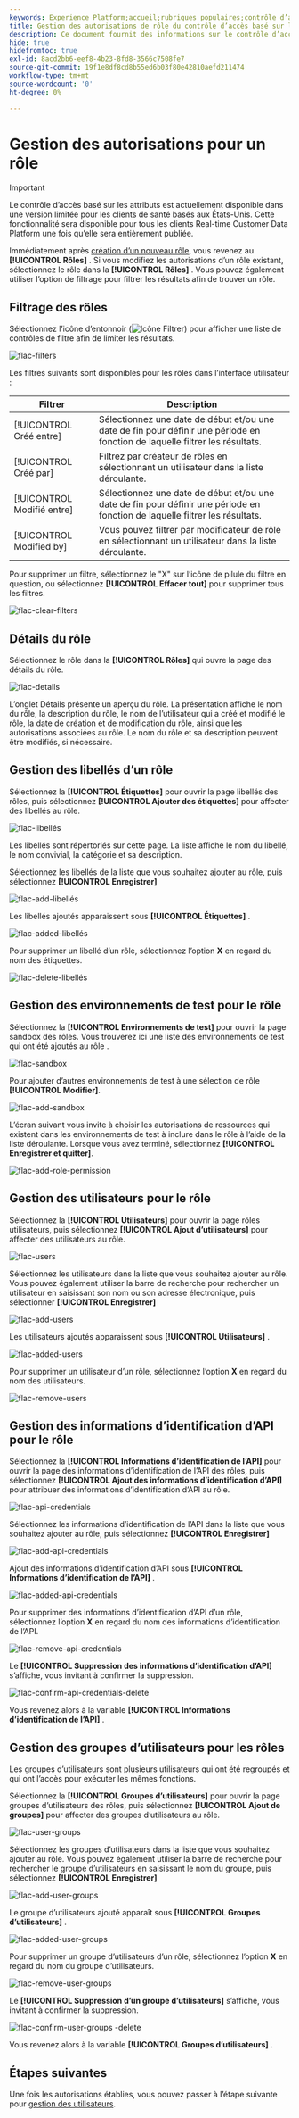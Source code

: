 ```yaml
---
keywords: Experience Platform;accueil;rubriques populaires;contrôle d’accès;contrôle d’accès basé sur les attributs;ABAC
title: Gestion des autorisations de rôle du contrôle d’accès basé sur les attributs
description: Ce document fournit des informations sur le contrôle d’accès basé sur les attributs dans Adobe Experience Platform.
hide: true
hidefromtoc: true
exl-id: 8acd2bb6-eef8-4b23-8fd8-3566c7508fe7
source-git-commit: 19f1e8df8cd8b55ed6b03f80e42810aefd211474
workflow-type: tm+mt
source-wordcount: '0'
ht-degree: 0%

---
```


# Gestion des autorisations pour un rôle

>[!IMPORTANT]
>
>Le contrôle d’accès basé sur les attributs est actuellement disponible dans une version limitée pour les clients de santé basés aux États-Unis. Cette fonctionnalité sera disponible pour tous les clients Real-time Customer Data Platform une fois qu’elle sera entièrement publiée.

Immédiatement après [création d’un nouveau rôle](#create-a-new-role), vous revenez au **[!UICONTROL Rôles]** . Si vous modifiez les autorisations d’un rôle existant, sélectionnez le rôle dans la **[!UICONTROL Rôles]** . Vous pouvez également utiliser l’option de filtrage pour filtrer les résultats afin de trouver un rôle.

## Filtrage des rôles

Sélectionnez l’icône d’entonnoir (![Icône Filtrer](../../images/icon.png)) pour afficher une liste de contrôles de filtre afin de limiter les résultats.

![flac-filters](../../images/flac-ui/flac-filters.png)

Les filtres suivants sont disponibles pour les rôles dans l’interface utilisateur :

| Filtrer | Description |
| --- | --- |
| [!UICONTROL Créé entre] | Sélectionnez une date de début et/ou une date de fin pour définir une période en fonction de laquelle filtrer les résultats. |
| [!UICONTROL Créé par] | Filtrez par créateur de rôles en sélectionnant un utilisateur dans la liste déroulante. |
| [!UICONTROL Modifié entre] | Sélectionnez une date de début et/ou une date de fin pour définir une période en fonction de laquelle filtrer les résultats. |
| [!UICONTROL Modified by] | Vous pouvez filtrer par modificateur de rôle en sélectionnant un utilisateur dans la liste déroulante. |

Pour supprimer un filtre, sélectionnez le &quot;X&quot; sur l’icône de pilule du filtre en question, ou sélectionnez **[!UICONTROL Effacer tout]** pour supprimer tous les filtres.

![flac-clear-filters](../../images/flac-ui/flac-clear-filters.png)

## Détails du rôle

Sélectionnez le rôle dans la **[!UICONTROL Rôles]** qui ouvre la page des détails du rôle.

![flac-details](../../images/flac-ui/flac-details.png)

L’onglet Détails présente un aperçu du rôle. La présentation affiche le nom du rôle, la description du rôle, le nom de l’utilisateur qui a créé et modifié le rôle, la date de création et de modification du rôle, ainsi que les autorisations associées au rôle. Le nom du rôle et sa description peuvent être modifiés, si nécessaire.

## Gestion des libellés d’un rôle

Sélectionnez la **[!UICONTROL Étiquettes]** pour ouvrir la page libellés des rôles, puis sélectionnez **[!UICONTROL Ajouter des étiquettes]** pour affecter des libellés au rôle.

![flac-libellés](../../images/flac-ui/flac-labels.png)

Les libellés sont répertoriés sur cette page. La liste affiche le nom du libellé, le nom convivial, la catégorie et sa description.

Sélectionnez les libellés de la liste que vous souhaitez ajouter au rôle, puis sélectionnez **[!UICONTROL Enregistrer]**

![flac-add-libellés](../../images/flac-ui/flac-add-labels.png)

Les libellés ajoutés apparaissent sous **[!UICONTROL Étiquettes]** .

![flac-added-libellés](../../images/flac-ui/flac-added-labels.png)

Pour supprimer un libellé d’un rôle, sélectionnez l’option **X** en regard du nom des étiquettes.

![flac-delete-libellés](../../images/flac-ui/flac-delete-labels.png)

## Gestion des environnements de test pour le rôle

Sélectionnez la **[!UICONTROL Environnements de test]** pour ouvrir la page sandbox des rôles. Vous trouverez ici une liste des environnements de test qui ont été ajoutés au rôle .

![flac-sandbox](../../images/flac-ui/flac-sandboxes.png)

Pour ajouter d’autres environnements de test à une sélection de rôle **[!UICONTROL Modifier]**.

![flac-add-sandbox](../../images/flac-ui/flac-add-sandboxes.png)

L’écran suivant vous invite à choisir les autorisations de ressources qui existent dans les environnements de test à inclure dans le rôle à l’aide de la liste déroulante. Lorsque vous avez terminé, sélectionnez **[!UICONTROL Enregistrer et quitter]**.

![flac-add-role-permission](../../images/flac-ui/flac-add-role-permission.png)

## Gestion des utilisateurs pour le rôle

Sélectionnez la **[!UICONTROL Utilisateurs]** pour ouvrir la page rôles utilisateurs, puis sélectionnez **[!UICONTROL Ajout d’utilisateurs]** pour affecter des utilisateurs au rôle.

![flac-users](../../images/flac-ui/flac-users.png)

Sélectionnez les utilisateurs dans la liste que vous souhaitez ajouter au rôle. Vous pouvez également utiliser la barre de recherche pour rechercher un utilisateur en saisissant son nom ou son adresse électronique, puis sélectionner **[!UICONTROL Enregistrer]**

![flac-add-users](../../images/flac-ui/flac-add-users.png)

Les utilisateurs ajoutés apparaissent sous **[!UICONTROL Utilisateurs]** .

![flac-added-users](../../images/flac-ui/flac-added-users.png)

Pour supprimer un utilisateur d’un rôle, sélectionnez l’option **X** en regard du nom des utilisateurs.

![flac-remove-users](../../images/flac-ui/flac-remove-users.png)

## Gestion des informations d’identification d’API pour le rôle

Sélectionnez la **[!UICONTROL Informations d’identification de l’API]** pour ouvrir la page des informations d’identification de l’API des rôles, puis sélectionnez **[!UICONTROL Ajout des informations d’identification d’API]** pour attribuer des informations d’identification d’API au rôle.

![flac-api-credentials](../../images/flac-ui/flac-api-credentials.png)

Sélectionnez les informations d’identification de l’API dans la liste que vous souhaitez ajouter au rôle, puis sélectionnez **[!UICONTROL Enregistrer]**

![flac-add-api-credentials](../../images/flac-ui/flac-add-api-credentials.png)

Ajout des informations d’identification d’API sous **[!UICONTROL Informations d’identification de l’API]** .

![flac-added-api-credentials](../../images/flac-ui/flac-added-api-credentials.png)

Pour supprimer des informations d’identification d’API d’un rôle, sélectionnez l’option **X** en regard du nom des informations d’identification de l’API.

![flac-remove-api-credentials](../../images/flac-ui/flac-remove-api-credentials.png)

Le **[!UICONTROL Suppression des informations d’identification d’API]** s’affiche, vous invitant à confirmer la suppression.

![flac-confirm-api-credentials-delete](../../images/flac-ui/flac-confirm-api-credentials-delete.png)

Vous revenez alors à la variable **[!UICONTROL Informations d’identification de l’API]** .

## Gestion des groupes d’utilisateurs pour les rôles

Les groupes d’utilisateurs sont plusieurs utilisateurs qui ont été regroupés et qui ont l’accès pour exécuter les mêmes fonctions.

Sélectionnez la **[!UICONTROL Groupes d’utilisateurs]** pour ouvrir la page groupes d’utilisateurs des rôles, puis sélectionnez **[!UICONTROL Ajout de groupes]** pour affecter des groupes d’utilisateurs au rôle.

![flac-user-groups](../../images/flac-ui/flac-user-groups.png)

Sélectionnez les groupes d’utilisateurs dans la liste que vous souhaitez ajouter au rôle. Vous pouvez également utiliser la barre de recherche pour rechercher le groupe d’utilisateurs en saisissant le nom du groupe, puis sélectionnez **[!UICONTROL Enregistrer]**

![flac-add-user-groups](../../images/flac-ui/flac-add-user-groups.png)

Le groupe d’utilisateurs ajouté apparaît sous **[!UICONTROL Groupes d’utilisateurs]** .

![flac-added-user-groups](../../images/flac-ui/flac-added-user-groups.png)

Pour supprimer un groupe d’utilisateurs d’un rôle, sélectionnez l’option **X** en regard du nom du groupe d’utilisateurs.

![flac-remove-user-groups](../../images/flac-ui/flac-remove-user-groups.png)

Le **[!UICONTROL Suppression d’un groupe d’utilisateurs]** s’affiche, vous invitant à confirmer la suppression.

![flac-confirm-user-groups -delete](../../images/flac-ui/flac-confirm-user-groups-delete.png)

Vous revenez alors à la variable **[!UICONTROL Groupes d’utilisateurs]** .

## Étapes suivantes

Une fois les autorisations établies, vous pouvez passer à l’étape suivante pour [gestion des utilisateurs](users.md).
